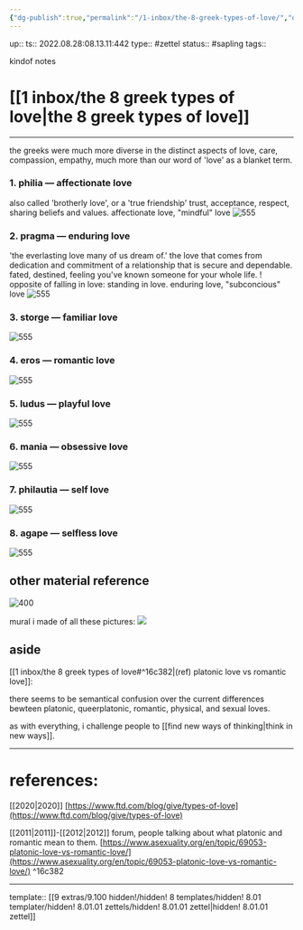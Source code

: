 ```yaml
---
{"dg-publish":true,"permalink":"/1-inbox/the-8-greek-types-of-love/","dgHomeLink":true,"dgPassFrontmatter":false}
---
```


up:: 
ts:: 2022.08.28:08.13.11:442
type:: #zettel
status:: #sapling
tags:: 

kindof notes

# [[1 inbox/the 8 greek types of love|the 8 greek types of love]]
---

the greeks were much more diverse in the distinct aspects of love, care, compassion, empathy, much more than our word of 'love' as a blanket term.




### 1. philia — affectionate love
also called 'brotherly love', or a 'true friendship'
trust, acceptance, respect, sharing beliefs and values.
affectionate love, "mindful" love
![555](https://i0.wp.com/yourbrilliance.com/wp-content/uploads/2020/01/philia-love.png?w=1000&ssl=1)


### 2. pragma — enduring love
'the everlasting love many of us dream of.'
the love that comes from dedication and commitment of a relationship that is secure and dependable.
fated, destined, feeling you've known someone for your whole life.
! opposite of falling in love: standing in love.
enduring love, "subconcious" love
![555](https://i0.wp.com/yourbrilliance.com/wp-content/uploads/2020/01/pragma-love.png?w=1000&ssl=1)

### 3. storge — familiar love

![555](https://i0.wp.com/yourbrilliance.com/wp-content/uploads/2020/01/storge-love.png?w=1000&ssl=1)

### 4. eros — romantic love

![555](https://i0.wp.com/yourbrilliance.com/wp-content/uploads/2020/01/eros-love.png?w=1000&ssl=1)

### 5. ludus — playful love

![555](https://i0.wp.com/yourbrilliance.com/wp-content/uploads/2020/01/ludus-love.png?w=1000&ssl=1)

### 6. mania — obsessive love

![555](https://i0.wp.com/yourbrilliance.com/wp-content/uploads/2020/01/mania-love.png?w=1000&ssl=1)

### 7. philautia — self love

![555](https://i0.wp.com/yourbrilliance.com/wp-content/uploads/2020/01/philautia-love.png?w=1000&ssl=1)

### 8. agape — selfless love

![555](https://i0.wp.com/yourbrilliance.com/wp-content/uploads/2020/01/agape-love.png?w=1000&ssl=1)


## other material reference

![400](https://www.ftd.com/blog/wp-content/uploads/2020/01/types-of-love-9-combination-720x1141.jpg)

mural i made of all these pictures:
![](https://cdn.discordapp.com/attachments/921385424751046677/1013435871002906674/unknown.png)


## aside

[[1 inbox/the 8 greek types of love#^16c382|(ref) platonic love vs romantic love]]:

there seems to be semantical confusion over the current differences bewteen platonic, queerplatonic, romantic, physical, and sexual loves.

as with everything, i challenge people to [[find new ways of thinking|think in new ways]].

---
# references:

[[2020|2020]]
[https://www.ftd.com/blog/give/types-of-love](https://www.ftd.com/blog/give/types-of-love)

[[2011|2011]]-[[2012|2012]]
forum, people talking about what platonic and romantic mean to them.
[https://www.asexuality.org/en/topic/69053-platonic-love-vs-romantic-love/](https://www.asexuality.org/en/topic/69053-platonic-love-vs-romantic-love/) ^16c382


---
template:: [[9 extras/9.100 hidden!/hidden! 8 templates/hidden! 8.01 templater/hidden! 8.01.01 zettels/hidden! 8.01.01 zettel|hidden! 8.01.01 zettel]]
